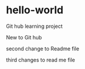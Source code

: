 # hello-world
Git hub learning project

New to Git hub 

second change to Readme file

third changes to read me file
